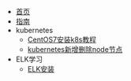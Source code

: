 * [首页](zh-cn/首页.md)
* [指南](zh-cn/guide)
* kubernetes
  * [CentOS7安装k8s教程](zh-cn/centos7安装k8s教程.md)
  * [kubernetes新增删除node节点](zh-cn/kubernetes新增删除node节点.md)
* ELK学习
  * [ELK安装](zh-cn/elk的安装.md)

